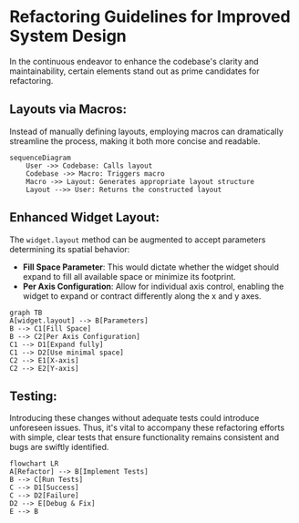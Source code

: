 # Refactoring Guidelines for Improved System Design
In the continuous endeavor to enhance the codebase's clarity and maintainability, certain elements stand out as prime candidates for refactoring.

## Layouts via Macros:
Instead of manually defining layouts, employing macros can dramatically streamline the process, making it both more concise and readable.

```mermaid
sequenceDiagram
    User ->> Codebase: Calls layout
    Codebase ->> Macro: Triggers macro
    Macro ->> Layout: Generates appropriate layout structure
    Layout -->> User: Returns the constructed layout
```

## Enhanced Widget Layout:
The `widget.layout` method can be augmented to accept parameters determining its spatial behavior:

- **Fill Space Parameter**: This would dictate whether the widget should expand to fill all available space or minimize its footprint.
- **Per Axis Configuration**: Allow for individual axis control, enabling the widget to expand or contract differently along the x and y axes.

```mermaid
graph TB
A[widget.layout] --> B[Parameters]
B --> C1[Fill Space]
B --> C2[Per Axis Configuration]
C1 --> D1[Expand fully]
C1 --> D2[Use minimal space]
C2 --> E1[X-axis]
C2 --> E2[Y-axis]
```

## Testing:
Introducing these changes without adequate tests could introduce unforeseen issues. Thus, it's vital to accompany these refactoring efforts with simple, clear tests that ensure functionality remains consistent and bugs are swiftly identified.

```mermaid
flowchart LR
A[Refactor] --> B[Implement Tests]
B --> C[Run Tests]
C --> D1[Success]
C --> D2[Failure]
D2 --> E[Debug & Fix]
E --> B
```
